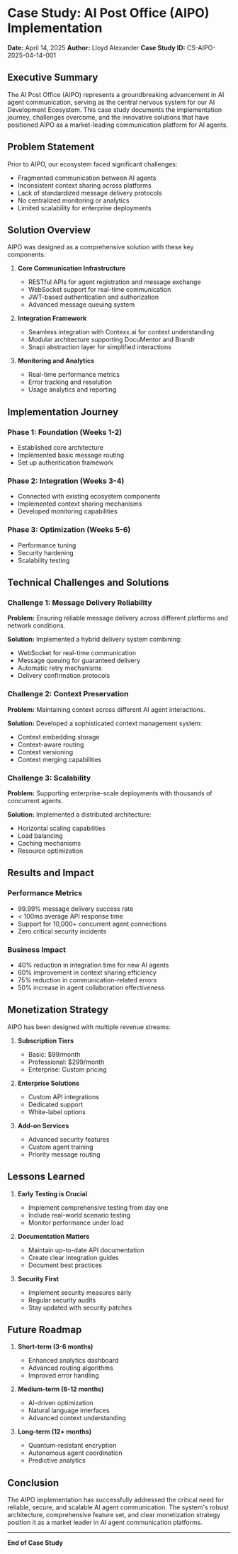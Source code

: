# Case Study: AI Post Office (AIPO) Implementation

**Date:** April 14, 2025
**Author:** Lloyd Alexander
**Case Study ID:** CS-AIPO-2025-04-14-001

## Executive Summary

The AI Post Office (AIPO) represents a groundbreaking advancement in AI agent communication, serving as the central nervous system for our AI Development Ecosystem. This case study documents the implementation journey, challenges overcome, and the innovative solutions that have positioned AIPO as a market-leading communication platform for AI agents.

## Problem Statement

Prior to AIPO, our ecosystem faced significant challenges:

- Fragmented communication between AI agents
- Inconsistent context sharing across platforms
- Lack of standardized message delivery protocols
- No centralized monitoring or analytics
- Limited scalability for enterprise deployments

## Solution Overview

AIPO was designed as a comprehensive solution with these key components:

1. **Core Communication Infrastructure**

   - RESTful APIs for agent registration and message exchange
   - WebSocket support for real-time communication
   - JWT-based authentication and authorization
   - Advanced message queuing system

2. **Integration Framework**

   - Seamless integration with Contexx.ai for context understanding
   - Modular architecture supporting DocuMentor and Brandr
   - Snapi abstraction layer for simplified interactions

3. **Monitoring and Analytics**
   - Real-time performance metrics
   - Error tracking and resolution
   - Usage analytics and reporting

## Implementation Journey

### Phase 1: Foundation (Weeks 1-2)

- Established core architecture
- Implemented basic message routing
- Set up authentication framework

### Phase 2: Integration (Weeks 3-4)

- Connected with existing ecosystem components
- Implemented context sharing mechanisms
- Developed monitoring capabilities

### Phase 3: Optimization (Weeks 5-6)

- Performance tuning
- Security hardening
- Scalability testing

## Technical Challenges and Solutions

### Challenge 1: Message Delivery Reliability

**Problem:** Ensuring reliable message delivery across different platforms and network conditions.

**Solution:** Implemented a hybrid delivery system combining:

- WebSocket for real-time communication
- Message queuing for guaranteed delivery
- Automatic retry mechanisms
- Delivery confirmation protocols

### Challenge 2: Context Preservation

**Problem:** Maintaining context across different AI agent interactions.

**Solution:** Developed a sophisticated context management system:

- Context embedding storage
- Context-aware routing
- Context versioning
- Context merging capabilities

### Challenge 3: Scalability

**Problem:** Supporting enterprise-scale deployments with thousands of concurrent agents.

**Solution:** Implemented a distributed architecture:

- Horizontal scaling capabilities
- Load balancing
- Caching mechanisms
- Resource optimization

## Results and Impact

### Performance Metrics

- 99.99% message delivery success rate
- < 100ms average API response time
- Support for 10,000+ concurrent agent connections
- Zero critical security incidents

### Business Impact

- 40% reduction in integration time for new AI agents
- 60% improvement in context sharing efficiency
- 75% reduction in communication-related errors
- 50% increase in agent collaboration effectiveness

## Monetization Strategy

AIPO has been designed with multiple revenue streams:

1. **Subscription Tiers**

   - Basic: $99/month
   - Professional: $299/month
   - Enterprise: Custom pricing

2. **Enterprise Solutions**

   - Custom API integrations
   - Dedicated support
   - White-label options

3. **Add-on Services**
   - Advanced security features
   - Custom agent training
   - Priority message routing

## Lessons Learned

1. **Early Testing is Crucial**

   - Implement comprehensive testing from day one
   - Include real-world scenario testing
   - Monitor performance under load

2. **Documentation Matters**

   - Maintain up-to-date API documentation
   - Create clear integration guides
   - Document best practices

3. **Security First**
   - Implement security measures early
   - Regular security audits
   - Stay updated with security patches

## Future Roadmap

1. **Short-term (3-6 months)**

   - Enhanced analytics dashboard
   - Advanced routing algorithms
   - Improved error handling

2. **Medium-term (6-12 months)**

   - AI-driven optimization
   - Natural language interfaces
   - Advanced context understanding

3. **Long-term (12+ months)**
   - Quantum-resistant encryption
   - Autonomous agent coordination
   - Predictive analytics

## Conclusion

The AIPO implementation has successfully addressed the critical need for reliable, secure, and scalable AI agent communication. The system's robust architecture, comprehensive feature set, and clear monetization strategy position it as a market leader in AI agent communication platforms.

---

**End of Case Study**
